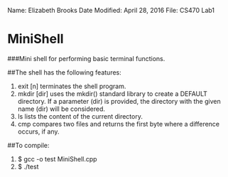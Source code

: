 Name: Elizabeth Brooks
Date Modified: April 28, 2016
File: CS470 Lab1

# MiniShell
###Mini shell for performing basic terminal functions.

##The shell has the following features:
1. exit [n] terminates the shell program.
2. mkdir [dir] uses the mkdir() standard library to create a DEFAULT directory. If a
parameter (dir) is provided, the directory with the given name (dir) will be considered.
3. ls lists the content of the current directory.
4. cmp <filename1> <filename2> compares two files and returns the first byte where a difference occurs, if any.

##To compile:
1. $ gcc -o test MiniShell.cpp
2. $ ./test
